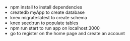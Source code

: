 - npm install  to install dependencies
- createdb myApp to create database
- knex migrate:latest to create schema
- knex seed:run to populate tables
- npm run start to run app on localhost:3000
- go to register on the home page and create an account
